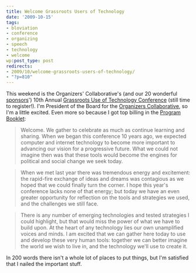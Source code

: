 ```yaml
---
title: Welcome Grassroots Users of Technology
date: '2009-10-15'
tags:
- bloviation
- conference
- organizing
- speech
- technology
- welcome
wp:post_type: post
redirects:
- 2009/10/welcome-grassroots-users-of-technology/
- "?p=810"
---
```


This weekend is the Organizers' Collaborative's (and our 20 wonderful [sponsors](http://www.grassrootstech.org/2009/node/7)') 10th Annual [Grassroots Use of Technology Conference](http://www.grassrootstech.org) (still time to register!). I'm President of the Board for the [Organizers Collaborative](http://organizerscollaborative.org), so I'm a little excited. Even more so because I got top billing in the [Program Booklet](http://grassrootstech.org/2009/node/57):

> Welcome. We gather to celebrate as much as continue learning and sharing. When we began this conference 10 years ago, we expected computer and internet technology to become more important to advancing our vision for a progressive future. What we could not imagine then was that these tools would become the engines for political and social change we seek today.

>

> When we met last year there was tremendous energy and excitement: the rapid-fire exchange of ideas and dreams was contagious as we hoped that we could finally turn the corner. I hope this year's conference lacks none of that energy; but today we have an even greater opportunity for reflection on the tools and strategies we used, and the challenges we still face.

>

> There is any number of emerging technologies and tested strategies I could highlight, but that would miss the power of what we have to build upon. At the heart of any technology lies our own unamplified voices and minds. I am excited that we can gather here today to use and develop these very human tools: together we can better imagine the world we wish to live in, and the technology we'll use to create it.

In 200 words there isn't a whole lot of places to put things, but I'm satisfied that I nailed the important stuff.
